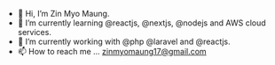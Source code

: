 - 👋 Hi, I’m Zin Myo Maung.
- 👀 I’m currently learning @reactjs, @nextjs, @nodejs and AWS cloud services.
- 🌱 I’m currently working with @php @laravel and @reactjs.
- 📫 How to reach me ... zinmyomaung17@gmail.com

<!---
phoelapyae/phoelapyae is a ✨ special ✨ repository because its `README.md` (this file) appears on your GitHub profile.
You can click the Preview link to take a look at your changes.
--->

